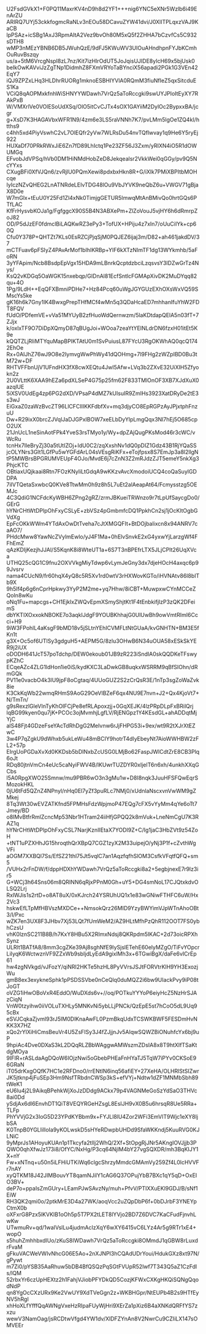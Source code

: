 U2FsdGVkX1+F0PQ11MaxrKV4nD9h8d2YF1+++nig6YNC5eXNr5Wzlb6i49EnArZU
ARIRQ7UYj53ckkfogmcRaNLv3nEOu58DCavuZYW41dvi/J0XlITPLqxzVAJ9KaCB
lpPSAz+icSBg1AxJ3RpmAItA2Vez9bvOh80M5xQ5f2ZHHA7bCzvfCs5C932sDTH8
wMP3nMEzYBNB6DB5JWuhQzE/9dFJ5KWuWV3UIOuAHndhpnFYJbKCmhOuRuvBszqy
us/a+5tM6VrcgNspI8zL7nz/Kit7izHlrOdUT5JoJqisUJIDE8yIcH69x5bjUsk0
beIkOwKAVviJzZgTNp1DidmhZ8FXmVRYoTaBYnciX56apadi2PGk1G3VEn42EqY7
iQJ9ZPZxLHq3HLDhrRUORg1mknoESBHIYVlA0RQmM3fiuNfIeZ5qxSitcduES1Ka
VCiQ8qAOPMxkfnhWiSHNYYWDawh7VrQz5aToRccgki9swUYJPIoItEyXY7RAkPxB
W/VMXrlVe0VOlESoUdXSq/OlO5itCvCJTx4sOX1GAYiiM2DylOc2BypxxBA/jcgr
g+XsD7K3HAGAVbxWFR1N9/4zm6e3LS5raVNNh7K7/pvLMm5lgOe1ZQ4kI/htths9
c4hh5xd4PiyVswhC2vL7OlEQfr2yVw7WLRsDu54nvTQflwvay1q9He6Y5ryEj922
HUXaDf70PRkRWxJiE6Zn7fD89LhIctq1Pe23ZF56J3Zxm/yRIXN4iO5R1dOWUMGq
EFvobJdVPSq/hVb0DM1HiNMdHobZeD8Jekqealsr2VkkWei0qGGy/pv9Q5NcYYxs
CXugBFi0XfVJQn6/zvRjlU0PQmXewi8pdxbxHkn8R+G/iXlk7PMiXBPItbMOHcqe
IyIczNZvQHEG2LnATNRdeLEIvTDG48lOu9VbJYVK9neQbZ6u+VWGV71gBjaX8D0e
W7mGlx+tEuU0Y25Fd1Zl4xNk0TimjgGETUR5ImwqMtAnBMivQo0hrtGQs6PTfLAC
KfFrHysvbKOJa1g/FgfggcX90S5B4N3ABXePm+ZlZoVouJ5vjHY6h6dRmrpZoJ82
OD/P5dJzEF0fdmclBiLAQKwRZ3ePy3+TofUX+HPiju4z7xIn7/oUuCiIYk+cp60Q
Cfu0Y378P+QHTZt7KLs0EsRZCjPjqSjM0PQJEZ6ijaj3m/D82+ah461jakdDV/37
mCTFuav6pFSIyZ4PAvArMof1bIhIKRBp+YIF6kXTzNImTF1dg13WYkmhb/5aFoRN
3yYFApim/Ncb8BsdpEpVgx15HDA9mLBnrkQcptdzbciLzqsvsY3IDZwGrTz4Nys/
KsQ2vKDGq5OaWGK15nxebqp/GIDnAl81EcfSntlcFGMApXivDK2MuDYqq82qu+4O
1Pg/9LdH++EqQFXBmniPDHe7+Hz84Pcq60uWgJGYGUzEXhOXsWxVQ59SMscYs5ke
gK16h6k7Gny1lK4BwxgPrepTHfMCf4wMn5q3QDaHcaED7mhhanIfuYhW2FDT8FQV
fUdO/PDfemVE+vVa51MYUyB2zfHuoWdQernwzm/5laKDtdapQElA5n03fT+7ZJjx
k/oxlxTF9O7DiDpXQmyD87qBUgJoi+WOoa7zeaYtYEINLdrDN6fzxH01itEt5K9e
kQQTZLjRIiMTYquMapBPIKTAtU0m1SvPuiusL87FYcU3RgOKWhAQ0qcQ1742EhOe
Rx+0AIJhZ76wJ9O8e2IymvgWwPhWy41dQOHmg+7l9FHg2zWZpIBD0Bu3tM72w+DF
RHTVFFbnUjV1UFndHX3fX8cwXEQtu4JwI5Afw+LVq3b2ZXvE32UiXIH5Zfyokn2z
2U0VLttK6XAA9hEZa6pdXLSeP4G75p25fm62F833TMlOnOF3XB7XJdXuX0azqlUE
5iXSV0UdEg4zp6PG2dXD/VPsaP4dMZ7kUIsuIR9ZmIHs3923XatDRyDe2tE3s3wJ
EiGxaZ0zaWzBvcZT96LlCFCIlIKKFdbfXv+mq3djyCO8EpRGPzAyJPjxtphFnzuU
Dw+R29ixX0brcZJVqlJaDJGPxIBOW7xeELbDyYlpLmgQqx3Nl7hEj5O685cpO2UX
21JnUcL1neSinAotFPk4YveS3rsTMyo1y/Wy+dpZAjQugPKsMod46r3cWC/vWcRu
tcnHx7lIeBryZj30a5tUtIZOj+IdU0C2/zqXxshNv1dQ0pDIZ1Gdz43B1RjYQaSS
jcOLYNrs3Glt1LGfPu5wYGFdArL04sVEsgRiKFx+eTojfpsx8S7EmJp3a8l2llgN
tP5MWBrsBPGRUMVEUpF4OJo/MvdE6j7cZnN3Z2mRJdzZJT5emeY5nkXg3PhjcKTC
OBtiaxUQjkaai8Rtn7FOzKNyliLtGdqA9wKKzvAvcXmodoiUCQ4coQaSuylGDDPA
7iIVTQetaSxwbcQ0KVe8TtwMm0h9z8h5L7uEt2alAeapAt64/Fcmysstzg5OEMJc
4C3QdiG1NCFdcKyWBH6ZPng2gRZ/zrmJBKueiTRWnzo9r7tLpUfSaycgDo0/GErG
hYNrCHtWtDPlpOhFxyCSLyE+zbVSz4pGmbmfcDQ1PpkhCn2sj1jOcKltOgbGVdXg
EpFcOKkWWm4YTdAxOwDtTveha7cJtXMGQFIt+BtDOjbalixcn8x94ANRV7caAO7/
PHdcMww8YawNcZVylmEwlo/yJ4F1Ma+0hElvSnvkE2xG4yxwYjLarzgWf4FFhEmZ
qAzKDIjKezjhJJAl/S5KqnK8i8WteUT1a+6S7T3nBPEfrLTX5JLjCPIt26UqXVca
UTHQ25cQG1C9fnu2OXVVkgMiyTdwp6vLymJeGny3dx7djeHOcH4axqc6p99Jvsrv
nama4CUcN9/fr60hqX4yQ8c5R5Xv1rd0wtV3rHXWovKGTo/iHVNAtv86l8bITb9X
9h5If4p6g6nCprHpkwy3YyP2M2me+yq7Hhw/8iCBT+MuwpxwCYnMCCeZQoIn8wKu
oNq1Fu+mapcgs+CH1EjklxZWQvEpmXSmyShjtKt1F4tEnbkifjIzP3zQK2DFeimS
dbYKTIXOxxokNBOKE7o3aqkIJdgF9YOUBKhhajG0UlUwBh9owVmtRImI6Ccci+H9
9iW3FPohlL4aKsgF9bMD18v5jSLtnYEhICVMFLtNtGUaA/kvGNHTN+BM3E5fKn1t
g3X+Oc5of6UTlSy3gdguH5+AEPM5G/8zlu3OHwB6N34uOUA58xESkSkYER9j2iUX
oDODH641JcT57poTdchp/DEW0ekoub01JB9zR223iSndIA0skQQDKeTFswypKZhC
ECqeAZc4ZLG1ldHon1ie0iS/kydKXC3LaDwkGB8uqkxWSRRM9qBfSIOhn/dRmGQk
PV11e0vacbO4k3lU9jpF8oCgtaq/4UUoGUZ2S2zCrQsR3E/1nTp3sgZoWaZvk8ie
K3CkKqWb22wmqRHmS9AoG29OeVlBZeF6qx4NU9E7nvn+J2+Qx4KjoVt7+N/TmTn/
g9sRexzlGleVInTyKhOIFCjPe8efRLApoxzjj+0GqXEJK/4lzPRpDLpFxBRilQrj
lqBG99kyen0qu7jK+PCOc3ojMvmhjLgfLV/RjENGpz1Y4KEsdGL+ahADDqtMjYjC
alS48Fjt4GDzeFseYAcTdRhDgG2MeIvnw6rJjFHPG53i+9ex/wt9R2tXJrXtEZwC
3w4P7qZgkU9dWhxb5ukLeWu48mBCIY9hotrT4dIyEbeyNt7AioWWHBW2zFL2+57p
EIrgUoPGDaXvXd0KKDsb5bDINxbZcUSG0LMjBo62FaspJWlCdtZrE8CB3Plq6oJt
RDq80jtnVmCn4eUc5caNyiFWV4B/lKUwrTUZDYR0xIjelT6n6xh/4unkhXXqGCbs
l5A0RpgXWO25Smnw/mu9PBR6wO3n3gMu1w+D8I8nqk3JuuHFSFQwEqrSMozokHKL
0jU6tFd5QZnZ4NPnyl/nHq0El7yZf3puRLc7NMj0/xUdnlaNscxvnVwWM9gZMkej
8Tq3Wt30wEVZATKfnd5FPMHsFdzWpjmoP47EQg7cFX5vYyMm4qYe6oTt7Jmey/BD
o8IMvBtfrRmlZcncMp53Nbr1HTram24iiHfjGPQQ2k8mVuk+LneNmCgU7K3RAZ1q
hYNrCHtWtDPlpOhFxyCSL7NarjKznIIEtaX7YODI9Z+C/Ig1jaC3HbZVt9z54ZoH
+tNT1uPZXHhJG15hroqthQrXBpQ7CGZ1zyX2M33uipejO/yNj3P1f+cZvthWgVFi
aOGM7XXBQl7Ss/EfSZ21thl75Jt5vqlC7an1AqzfqfhSlOM3CsfkVFqtfQFQ+sm5
/VUHx2rFnDW/f/dppHDXhYWDawh7VrQz5aToRccgki8a2+5egbjnexE7r9lz3ir5
G+WCj3h64Sns06m8QRINN6qRjxPPnM0Gh+uY5+DG4smNoL17CJQtxkdvOLSQ2Lrj
RxlWJis1s2rtD+o8AT8uX/0xKJrch24YSRUhUQ1x1e83wGNiwFTHFC6uW/Hx2Vc3
hskwEfLTpMfHBVszMXDCe++NmsokQrz26MID9YzyBWYimVJpWTnAhoOBt3/I/Pxc
wZK7en3UX8F3JHbv7Xj53LQt7fUmWeM2/AZ9HLtMfhPzQhR112OOT7FS0ybhCzsU
vhK0lznSC211B8B/h7KxY8HBu5X2RImxNdsj8QKRpdm5IKAC+2d73oicRPXhSynz
ULRlt1BATfA8/8mm3cgZKe39Aj8sghNfE9IySjslETehE60elyMZgO/TiFvYOpcr
LiIyqK6WctwznVF9ZZxWb9sbIjdLyEdA9gixlMh3x+6TGwiBgX/daFe6vICrEp61
hw4zgNVkgd/vJFozY/qiNRI2HKTe5hzHL8PyVVrsJSJtFORVtrKlH9YH3ExozjWu
gmB8ex3exykneSphk1pPSDSSVbe0nCeQlq0duMQZ2i6bw9UIackPvy9iP08tJoGT
oVZG1iHwOBoVxR4EddO/WuDXds6v+//oq/POTkuYYYoP6eiyHcZ5NzHrSJAzCiqN
VnW0tzyihw0iiVOLuTXHLy5MNKvNi5ybLLjPNCk/QzEpE5st7hCoO5dL9Uq95cBx
eSVJCqkaZjvml93rJ5IM0DlKnaAwFL0PzmBkqUdxTCSWKBWF5FESDmHvNKK3X7HZ
xQo2rYlXiHiCmsBeuVr4U5ZsFISy3J4fZJjjnJv5AIqwSQWZBiONuhfcYx6bj9uP
9hpiAc4Dve0DXaS3kL2DQqRLZBbWAggwAMWszmZDsIA8x8T9htXIfTSaKtdgMOya
9IFIR+rASLdaAgDQoW6IOjzNwi5oGbebPHEaFnHYaTJ5TqW7iPYv0CKSoE96GRaN
iT05drKxgOQfK7HC1e2RFDno0/rrENtIN6inq56afiEY+27XeHA/OLHRlStSIZwr
JK5jtknp4jFuSEp3Hm9NsfTRbdnCWSp3kS+efVYj+Ndtw1dZF1MNMbSbh89tWeK1
eU6lu4j2L9AikqBPehkWjXoJzDDdg9ACkx79p4VAGNMeGoSzYdSaO3THVc8ai0Dd
ySdjAx6dl6EnvhDT1QiT8VEQYRGeHZsgL8EsIJH9vX0B5u6hrsqR8Ue5RRa+TLFp
PhYVVjG2x3IoG5D23YPdKYBbm9x+FYJLl8lU4Zor2WFi3EmVlT9Wjc1eXY8ljbSA
K0TnpB0YGLIilloIa9yKOLwskD5sHYeRDwpbUHDd9SfaWKKndj5KuuRVG0KJLNiC
9yMprJs1AHoyuKUAn1p1Tkcyfa2tIIj2WhQ/2Xf+StOpgRjJNr5AKngIOVJjjb3P
QWO0qhXfwJz173i8/OfYC/NxHg/P3cq64NjlM4bY27vgSQXDR/mh3BqKIJY1X+nY
Fw+xNTnq+u50n5iLFHiUTKiWq6clgcShrzyMmdcGMAmVy259Zf4L0lcHVVFr7nAY
xyQTKM18J42JIMBouvYT8qamNJilY1cAG6Q37OPujYbB7BXc1qY5qD+OxEIO3BV+
deP7o+ppaIsZmGUry+LEamPJwSAvzNy/muh+PfvV/PTIXXuEKl9GDJ/B/sNf1EiW
RH3QK2qmi0o/2ptkMrE3D4a27WK/aoqVcc2uZQpDbP6f+0bDJrbF3YNEYpCtmX0b
oXFxrG8Pzx5lKVKIB1oOh5p5T7PX2tLET8lYVjo2BD7Z6DVC7KaCFudFjnvhLwKw
UTwmuRv+qd/1waIVslLu4judmAcIzXqY6wXY6415vC6LYz4Ar5g9RTr1xE4+wopO
s5huhZmhhbxdIUo/zKuS8IWDawh7VrQz5aToRccgki8OMmdJ1qGBW8rLuxdrFvaM
gFkuVACWeVWIvNhcG06E5Ao+2nXJNPI3hCQAdUDrYoui/HdukGXz8xt97N/gPywt
m7Zi0/pYSB35AaRhuw5bDB4BfQSQzPqSGtFVUpR52lwf7T343Q5aZ1CzFdls/lQM
52rbxYr6czUpHEXtz2h1FahjVJiobPFYDkQD5CozjKFWxCXKgHKQiSQNgQqodNdP
qn8YgOcCXzURx9Ke2VwUY9XdTVeGgn2z+WKBHGpr/NtEUPb4B2s9HTfEyNV5hRgI
xhHoXLfYfffQqAWNgVxeHzRIpaFUyWjHri9XErZa1pXiz6B4aXNKdQRFfYS7zxzu
wewV3NamOag/jsRCDtwVfgd4YW1dv/XlDFZYnAn8V2NwrCu9CZIiLX147sOMVEEr

